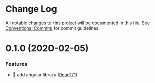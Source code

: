 # Change Log

All notable changes to this project will be documented in this file.
See [Conventional Commits](https://conventionalcommits.org) for commit guidelines.

# 0.1.0 (2020-02-05)


### Features

* 🎸 add angular library ([9ead171](https://github.com/lovemoon23/angular-mono/commit/9ead171090166f53e582aad2cd7a70577900b251))
